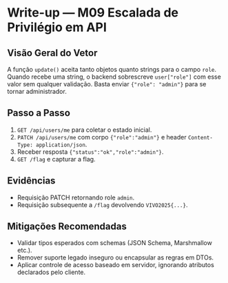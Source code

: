 # Write-up — M09 Escalada de Privilégio em API

## Visão Geral do Vetor
A função `update()` aceita tanto objetos quanto strings para o campo `role`. Quando recebe uma string, o backend sobrescreve `user["role"]` com esse valor sem qualquer validação. Basta enviar `{"role": "admin"}` para se tornar administrador.

## Passo a Passo
1. `GET /api/users/me` para coletar o estado inicial.
2. `PATCH /api/users/me` com corpo `{"role":"admin"}` e header `Content-Type: application/json`.
3. Receber resposta `{"status":"ok","role":"admin"}`.
4. `GET /flag` e capturar a flag.

## Evidências
- Requisição PATCH retornando role `admin`.
- Requisição subsequente a `/flag` devolvendo `VIVO2025{...}`.

## Mitigações Recomendadas
- Validar tipos esperados com schemas (JSON Schema, Marshmallow etc.).
- Remover suporte legado inseguro ou encapsular as regras em DTOs.
- Aplicar controle de acesso baseado em servidor, ignorando atributos declarados pelo cliente.
